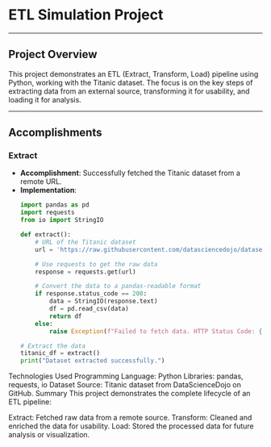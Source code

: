 # ETL Simulation Project

---

## Project Overview
This project demonstrates an ETL (Extract, Transform, Load) pipeline using Python, working with the Titanic dataset. The focus is on the key steps of extracting data from an external source, transforming it for usability, and loading it for analysis.

---

## Accomplishments

### **Extract**
- **Accomplishment**: Successfully fetched the Titanic dataset from a remote URL.
- **Implementation**:
  ```python
  import pandas as pd
  import requests
  from io import StringIO

  def extract():
      # URL of the Titanic dataset
      url = 'https://raw.githubusercontent.com/datasciencedojo/datasets/master/titanic.csv'

      # Use requests to get the raw data
      response = requests.get(url)

      # Convert the data to a pandas-readable format
      if response.status_code == 200:
          data = StringIO(response.text)
          df = pd.read_csv(data)
          return df
      else:
          raise Exception(f"Failed to fetch data. HTTP Status Code: {response.status_code}")

  # Extract the data
  titanic_df = extract()
  print("Dataset extracted successfully.")

Technologies Used
Programming Language: Python
Libraries: pandas, requests, io
Dataset Source: Titanic dataset from DataScienceDojo on GitHub.
Summary
This project demonstrates the complete lifecycle of an ETL pipeline:

Extract: Fetched raw data from a remote source.
Transform: Cleaned and enriched the data for usability.
Load: Stored the processed data for future analysis or visualization.
